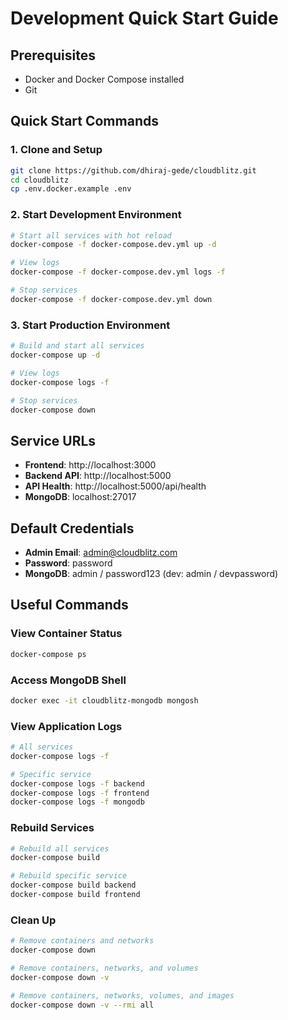# Development Quick Start Guide

## Prerequisites
- Docker and Docker Compose installed
- Git

## Quick Start Commands

### 1. Clone and Setup
```bash
git clone https://github.com/dhiraj-gede/cloudblitz.git
cd cloudblitz
cp .env.docker.example .env
```

### 2. Start Development Environment
```bash
# Start all services with hot reload
docker-compose -f docker-compose.dev.yml up -d

# View logs
docker-compose -f docker-compose.dev.yml logs -f

# Stop services
docker-compose -f docker-compose.dev.yml down
```

### 3. Start Production Environment
```bash
# Build and start all services
docker-compose up -d

# View logs
docker-compose logs -f

# Stop services
docker-compose down
```

## Service URLs
- **Frontend**: http://localhost:3000
- **Backend API**: http://localhost:5000
- **API Health**: http://localhost:5000/api/health
- **MongoDB**: localhost:27017

## Default Credentials
- **Admin Email**: admin@cloudblitz.com
- **Password**: password
- **MongoDB**: admin / password123 (dev: admin / devpassword)

## Useful Commands

### View Container Status
```bash
docker-compose ps
```

### Access MongoDB Shell
```bash
docker exec -it cloudblitz-mongodb mongosh
```

### View Application Logs
```bash
# All services
docker-compose logs -f

# Specific service
docker-compose logs -f backend
docker-compose logs -f frontend
docker-compose logs -f mongodb
```

### Rebuild Services
```bash
# Rebuild all services
docker-compose build

# Rebuild specific service
docker-compose build backend
docker-compose build frontend
```

### Clean Up
```bash
# Remove containers and networks
docker-compose down

# Remove containers, networks, and volumes
docker-compose down -v

# Remove containers, networks, volumes, and images
docker-compose down -v --rmi all
```